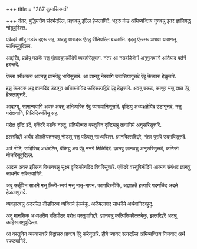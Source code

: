 +++
title = "287 कुमारिलमतं"

+++
नंतर, बुद्धिमत्तॆय संदर्भदल्लि, प्रज्ञावन्नु इल्लि हेळलागिदॆ. भट्टरु कंड अभिव्यक्तिय गुणवन्नु इतर ज्ञानिगळु नोडुवुदिल्ल.

एकॆंदरॆ ऒंदु मडकॆ इद्दरू सह, अदन्नु यारादरू ऎरडु रीतियल्लि बळसलि. इदन्नु ऎल्लरू अथवा यावागलू साधिसुवुदिल्ल.

आद्दरिंद, प्रज्ञॆयु मडकॆ मत्तु मुंतादवुगळॊंदिगॆ व्यवहरिसुवाग. नंतर आ नडवळिकॆगॆ अनुगुणवागि अतियाद वर्तनॆ इरुत्तदॆ.

ऎल्ला परीक्षकरु अवनन्नु ज्ञानवॆंदु भाविसुत्तारॆ. आ ज्ञानवु नेरवागि उत्पत्तियागुत्तदॆ ऎंदु कॆलवरु हेळुत्तारॆ.

इन्नु कॆलवरु अदु ज्ञानदिंद उंटागुव अधिकतॆयिंद ऊहिसल्पट्टिदॆ ऎंदु हेळुत्तारॆ. अवनु प्रकट, काणुव मत्तु ज्ञात ऎंदु हेळलागुत्तदॆ.

आदाग्यू, सामान्यवागि अवरु अदन्नु अभिव्यक्ति ऎंदु व्याख्यानिसुत्तारॆ. दृष्टियु अध्यक्षतॆयिंद उंटागुत्तदॆ, मत्तु परोक्षवागि, तिळिदिरुवंतॆयू सह.

परोक्ष दृष्टि इदॆ, एकॆंदरॆ मडकॆ नन्नदु. प्रतियॊब्बरू वस्तुविन दृष्टियन्नु तावागिये अनुसरिसुत्तारॆ.

इल्लदिद्दरॆ अर्थद ऒळ्ळॆयतनवन्नु नोडलु मत्तु पडॆयलु साध्यविल्ल. ज्ञानविल्लदिद्दरॆ, नंतर पुरावॆ उद्भविसुत्तदॆ.

अदे रीति, ऊहिसिद अर्थदल्लि, बॆंकियु अप ऎंदु ननगॆ तिळिदिदॆ. ज्ञानवु ज्ञानवन्नु अनुसरिसुत्तदॆ, कण्णिगॆ गोचरिसुवुदिल्ल.

आदरू अवरु इल्लिन विधानवन्नु सूक्ष्म दृष्टिकोनदिंद विवरिसुत्तारॆ. एकॆंदरॆ वस्तुविनॊंदिगॆ आत्मन संबंधद ज्ञानवु साधनॆय संकेतवागिदॆ.

अदु कर्तृविन साधनॆ मत्तु क्रियॆ-स्वयं मत्तु मातृ-मापन. काणदिरुविकॆ, अज्ञाततॆ इत्यादि पदगळिंद अदन्ने हेळलागुत्तदॆ.

व्यवहारवन्नु अदरल्लि तॊडगिरुव व्यक्तिये हेळबेकु. अळॆयलागद साधनॆये अर्थवागिरबहुदु.

अदु मानसिक अध्यक्षतॆय बलिपीठद परोक्ष वस्तुवागिद्दरॆ. ज्ञानवन्नु कल्पिसिकॊळ्ळबेकु, इल्लदिद्दरॆ अदन्नु ऊहिसलागुवुदिल्ल.

आ वस्तुविन व्यत्यासवन्ने विद्वांसरु प्राक्त्य ऎंदु करॆयुत्तारॆ. हीगॆ न्यायद रत्नदल्लि अभिव्यक्तिय निजवाद अर्थ स्पष्टवागिदॆ.

